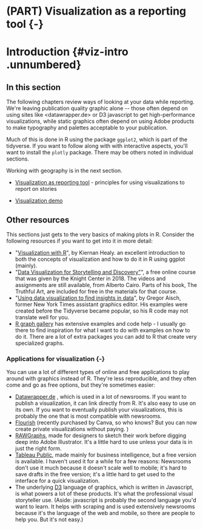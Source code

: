 # (PART) Visualization as a reporting tool {-}


# Introduction {#viz-intro .unnumbered}

## In this section

The following chapters review ways of looking at your data while reporting. We're leaving publication quality graphic alone -- those often depend on using sites like <datawrapper.de> or D3 javascript to get high-performance visualizations, while static graphics often depend on using Adobe products to make typography and palettes acceptable to your publication. 

Much of this is done in R using the package `ggplot2`, which is part of the tidyverse. If you want to follow along with with interactive aspects, you'll want to install the `plotly` package. There may be others noted in individual sections.  

Working with geography is in the next section. 


* [Visualization as reporting tool](viz-reporting.html) - principles for using visualizations to report on stories

* [Visualization demo](viz-demo.html)


## Other resources

This sections just gets to the very basics of making plots in R. Consider the following resources if you want to get into it in more detail: 

* "[Visualization with R](https://socviz.co/)", by Kiernan Healy. an excellent introduction to both the concepts of visualization and how to do it in R using ggplot (mainly). 
* "[Data Visualization for Storytelling and Discovery"](https://www.journalismcourses.org/course/datavizforstorytelling/)", a free online course that was given by the Knight Center in 2018. The videos and assignments are still available, from Alberto Cairo. Parts of his book, The Truthful Art, are included for free in the materials for that course.
* "[Using data visualization to find insights in data](https://datajournalism.com/read/handbook/one/understanding-data/using-data-visualization-to-find-insights-in-data)", by Gregor Aisch, former New York Times assistant graphics editor. His examples were created before the Tidyverse became popular, so his R code may not translate well for you.
* [R graph gallery](https://www.r-graph-gallery.com/) has extensive examples and code help - I usually go there to find inspiration for what I want to do with examples on how to do it. There are a lot of extra packages you can add to R that create very specialized graphs. 


### Applications for visualization {-}

You can use a lot of different types of online and free applications to play around with graphics instead of R. They're less reproducible, and they often come and go as free options, but they're sometimes easier: 

* [Datawrapper.de](https://www.datawrapper.de) , which is used in a lot of newsrooms. If you want to publish a visualization, it can link directly from R. It's also easy to use on its own. If you want to eventually publish your visualizations, this is probably the one that is most compatible with newsrooms.
* [Flourish](https://flourish.studio) (recently purchased by Canva, so who knows? But you can now create private visualizations without paying. )
* [RAWGraphs](https://rawgraphs.io), made for designers to sketch their work before digging deep into Adobe Illustrator. It's a little hard to use unless your data is in just the right form. 
* [Tableau Public](https://public.tableau.com/en-us/s/), made mainly for business intelligence, but a free version is available. I haven't used it for a while for a few reasons: Newsrooms don't use it much because it doesn't scale well to mobile; it's hard to save drafts in the free version; it's a little hard to get used to the interface for a quick visualization. 
 * The underlying [D3](https://observablehq.com/@d3/learn-d3) language of graphics, which is written in Javascript, is what powers a lot of these products. It's what the professional visual storyteller use. (Aside: javascript is probably the second language you'd want to learn. It helps with scraping and is used extensively newsrooms because it's the language of the web and mobile, so there are people to help you. But it's not easy.)





